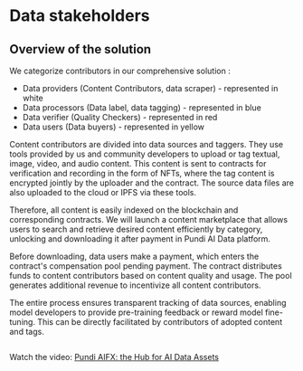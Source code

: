 # Data stakeholders

## Overview of the solution

We categorize contributors in our comprehensive solution :

* Data providers (Content Contributors, data scraper) - represented in white
* Data processors (Data label, data tagging) - represented in blue
* Data verifier (Quality Checkers) - represented in red
* Data users (Data buyers) - represented in yellow

Content contributors are divided into data sources and taggers. They use tools provided by us and community developers to upload or tag textual, image, video, and audio content. This content is sent to contracts for verification and recording in the form of NFTs, where the tag content is encrypted jointly by the uploader and the contract. The source data files are also uploaded to the cloud or IPFS via these tools.

Therefore, all content is easily indexed on the blockchain and corresponding contracts. We will launch a content marketplace that allows users to search and retrieve desired content efficiently by category, unlocking and downloading it after payment in Pundi AI Data platform.

Before downloading, data users make a payment, which enters the contract's compensation pool pending payment. The contract distributes funds to content contributors based on content quality and usage. The pool generates additional revenue to incentivize all content contributors.

The entire process ensures transparent tracking of data sources, enabling model developers to provide pre-training feedback or reward model fine-tuning. This can be directly facilitated by contributors of adopted content and tags.

<figure><img src="../../.gitbook/assets/image (3).png" alt=""><figcaption></figcaption></figure>

Watch the video: [Pundi AIFX: the Hub for AI Data Assets](https://youtu.be/yNhcAB2mF8I?si=i1xNo-kfGfr4bVpy)

